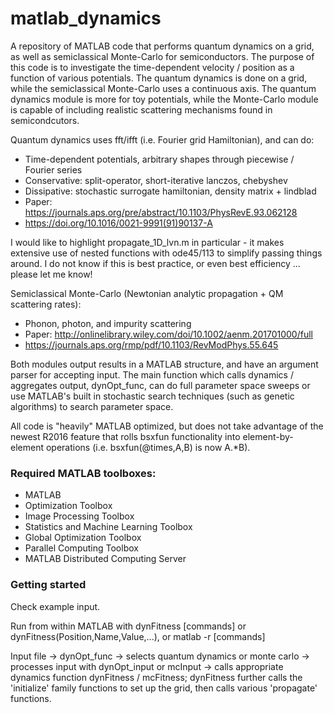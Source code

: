 # matlab_dynamics
A repository of MATLAB code that performs quantum dynamics on a grid, as well as semiclassical Monte-Carlo for semiconductors. The purpose of this code is to investigate the time-dependent velocity / position as a function of various potentials. The quantum dynamics is done on a grid, while the semiclassical Monte-Carlo uses a continuous axis. The quantum dynamics module is more for toy potentials, while the Monte-Carlo module is capable of including realistic scattering mechanisms found in semicondcutors.

Quantum dynamics uses fft/ifft (i.e. Fourier grid Hamiltonian), and can do:
- Time-dependent potentials, arbitrary shapes through piecewise / Fourier series
- Conservative: split-operator, short-iterative lanczos, chebyshev
- Dissipative: stochastic surrogate hamiltonian, density matrix + lindblad
- Paper: https://journals.aps.org/pre/abstract/10.1103/PhysRevE.93.062128
- https://doi.org/10.1016/0021-9991(91)90137-A

I would like to highlight propagate_1D_lvn.m in particular - it makes extensive use of nested functions with ode45/113 to simplify passing things around. I do not know if this is best practice, or even best efficiency ... please let me know!

Semiclassical Monte-Carlo (Newtonian analytic propagation + QM scattering rates):
- Phonon, photon, and impurity scattering
- Paper: http://onlinelibrary.wiley.com/doi/10.1002/aenm.201701000/full
- https://journals.aps.org/rmp/pdf/10.1103/RevModPhys.55.645

Both modules output results in a MATLAB structure, and have an argument parser for accepting input. The main function which calls dynamics / aggregates output, dynOpt_func, can do full parameter space sweeps or use MATLAB's built in stochastic search techniques (such as genetic algorithms) to search parameter space.

All code is "heavily" MATLAB optimized, but does not take advantage of the newest R2016 feature that rolls bsxfun functionality into element-by-element operations (i.e. bsxfun(@times,A,B) is now A.*B).

### Required MATLAB toolboxes:
- MATLAB
- Optimization Toolbox
- Image Processing Toolbox
- Statistics and Machine Learning Toolbox
- Global Optimization Toolbox
- Parallel Computing Toolbox
- MATLAB Distributed Computing Server

### Getting started
Check example input.

Run from within MATLAB with dynFitness [commands] or dynFitness(Position,Name,Value,...), or matlab -r [commands]

Input file -> dynOpt_func -> selects quantum dynamics or monte carlo -> processes input with dynOpt_input or mcInput -> calls appropriate dynamics function dynFitness / mcFitness; dynFitness further calls the 'initialize' family functions to set up the grid, then calls various 'propagate' functions.
